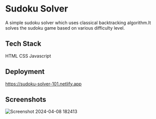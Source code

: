 # Sudoku Solver
A simple sudoku solver which uses classical backtracking algorithm.It solves the sudoku game based on various difficulty level.


## Tech Stack
HTML
CSS 
Javascript
## Deployment

 https://sudoku-solver-101.netlify.app

## Screenshots
![Screenshot 2024-04-08 182413](https://github.com/sharavak/Sudoku-Solver/assets/86647111/1e22c4b3-1cec-4a09-94b9-483955a1b17c)
